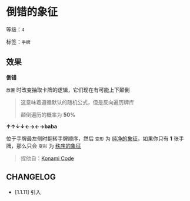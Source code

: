# 倒错的象征

等级：`4`

标签：`手牌`

## 效果

**倒错**

`放置` 时改变抽取卡牌的逻辑，它们现在有可能上下颠倒

> 这意味着遵循默认的随机公式，但是反向遍历牌库
>
> 颠倒遍历的概率为 **50%**

**↑↑↓↓←→←→baba**

位于手牌最左侧时翻转手牌顺序，然后 `变形` 为 [纯净的象征](纯净的象征.md)，如果你只有 **1** 张手牌，那么只会 `变形` 为 [秩序的象征](秩序的象征.md)

> 捏他自：[Konami Code](https://en.wikipedia.org/wiki/Konami_Code)

## CHANGELOG

- [1.1.11] 引入
